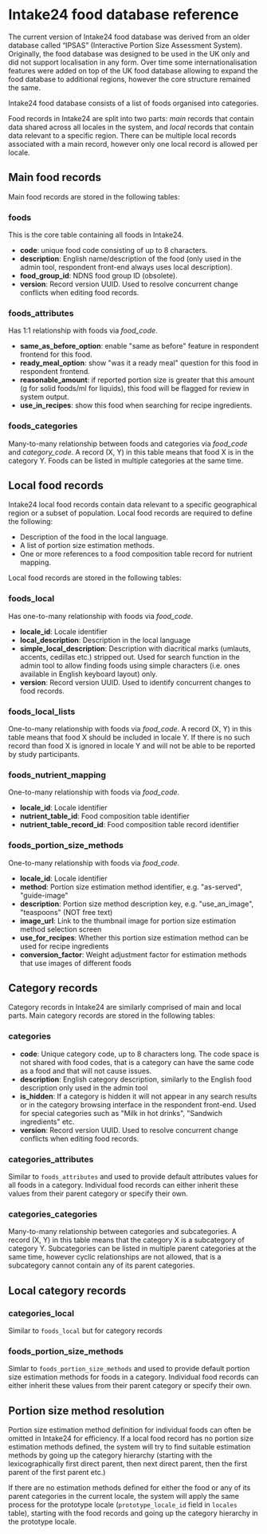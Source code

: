 # Intake24 food database reference

The current version of Intake24 food database was derived from an older database called “IPSAS” (Interactive Portion Size Assessment System). Originally, the food database was designed to be used in the UK only and did not support localisation in any form. Over time some internationalisation features were added on top of the UK food database allowing to expand the food database to additional regions, however the core structure remained the same.

Intake24 food database consists of a list of foods organised into categories. 

Food records in Intake24 are split into two parts: *main* records that contain data shared across all locales in the system, and *local* records that contain data relevant to a specific region. There can be multiple local records associated with a main record, however only one local record is allowed per locale.

## Main food records

Main food records are stored in the following tables:

### foods

This is the core table containing all foods in Intake24.

* **code**: unique food code consisting of up to 8 characters.
* **description**: English name/description of the food (only used in the admin tool, respondent front-end always uses local description).
* **food_group_id**: NDNS food group ID (obsolete).
* **version**: Record version UUID. Used to resolve concurrent change conflicts when editing food records.

### foods_attributes

Has 1:1 relationship with foods via *food_code*.

* **same_as_before_option**: enable "same as before" feature in respondent frontend for this food.
* **ready_meal_option**: show "was it a ready meal" question for this food in respondent frontend.
* **reasonable_amount**: if reported portion size is greater that this amount (g for solid foods/ml for liquids), this food will be flagged for review in system output.
* **use_in_recipes**: show this food when searching for recipe ingredients.


### foods_categories

Many-to-many relationship between foods and categories via *food_code* and *category_code*. A record (X, Y) in this table means that food X is in the category Y. Foods can be listed in multiple categories at the same time.

## Local food records

Intake24 local food records contain data relevant to a specific geographical region or a subset of population. Local food records are required to define the following: 

* Description of the food in the local language.
* A list of portion size estimation methods.
* One or more references to a food composition table record for nutrient mapping.

Local food records are stored in the following tables:

### foods_local

Has one-to-many relationship with foods via *food_code*.

* **locale_id**: Locale identifier
* **local_description**: Description in the local language
* **simple_local_description**: Description with diacritical marks (umlauts, accents, cedillas etc.) stripped out. Used for search function in the admin tool to allow finding foods using simple characters (i.e. ones available in English keyboard layout) only.
* **version**: Record version UUID. Used to identify concurrent changes to food records.

### foods_local_lists

One-to-many relationship with foods via *food_code*. A record (X, Y) in this table means that food X should be included in locale Y. If there is no such record than food X is ignored in locale Y and will not be able to be reported by study participants.

### foods_nutrient_mapping

One-to-many relationship with foods via *food_code*. 

* **locale_id**: Locale identifier 
* **nutrient_table_id**: Food composition table identifier
* **nutrient_table_record_id**: Food composition table record identifier

### foods_portion_size_methods

One-to-many relationship with foods via *food_code*.

* **locale_id**: Locale identifier
* **method**: Portion size estimation method identifier, e.g. "as-served", "guide-image"
* **description**: Portion size method description key, e.g. "use_an_image", "teaspoons" (NOT free text)
* **image_url**: Link to the thumbnail image for portion size estimation method selection screen
* **use_for_recipes**: Whether this portion size estimation method can be used for recipe ingredients
* **conversion_factor**: Weight adjustment factor for estimation methods that use images of different foods

## Category records

Category records in Intake24 are similarly comprised of main and local parts. Main category records are stored in the following tables:

### categories

* **code**: Unique category code, up to 8 characters long. The code space is not shared with food codes, that is a category can have the same code as a food and that will not cause issues.
* **description**: English category description, similarly to the English food description only used in the admin tool
* **is_hidden**: If a category is hidden it will not appear in any search results or in the category browsing interface in the respondent front-end. Used for special categories such as "Milk in hot drinks", "Sandwich ingredients" etc.
* **version**:  Record version UUID. Used to resolve concurrent change conflicts when editing food records.

### categories_attributes

Similar to `foods_attributes` and used to provide default attributes values for all foods in a category. Individual food records can either inherit these values from their parent category or specify their own.

### categories_categories

Many-to-many relationship between categories and subcategories. A record (X, Y) in this table means that the category X is a subcategory of category Y. Subcategories can be listed in multiple parent categories at the same time, however cyclic relationships are not allowed, that is a subcategory cannot contain any of its parent categories.

## Local category records

### categories_local

Similar to `foods_local` but for category records

### foods_portion_size_methods

Simlar to `foods_portion_size_methods` and used to provide default portion size estimation methods for foods in a category. Individual food records can either inherit these values from their parent category or specify their own.

## Portion size method resolution

Portion size estimation method definition for individual foods can often be omitted in Intake24 for efficiency. If a local food record has no portion size estimation methods defined, the system will try to find suitable estimation methods by going up the category hierarchy (starting with the lexicographically first direct parent, then next direct parent, then the first parent of the first parent etc.)

If there are no estimation methods defined for either the food or any of its parent categories in the current locale, the system will apply the same process for the prototype locale (`prototype_locale_id` field in `locales` table), starting with the food records and going up the category hierarchy in the prototype locale.
